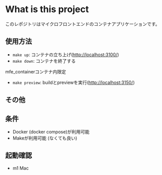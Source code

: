 # What is this project

このレポジトリはマイクロフロントエンドのコンテナアプリケーションです。

## 使用方法

- `make up`: コンテナの立ち上げ(<http://localhost:3100/>)
- `make down`: コンテナを終了する

mfe_containerコンテナ内限定

- `make preview`: buildとpreviewを実行(<http://localhost:3150/>)

## その他

## 条件

- Docker (docker compose)が利用可能
- Makeが利用可能 (なくても良い)

## 起動確認

- m1 Mac
